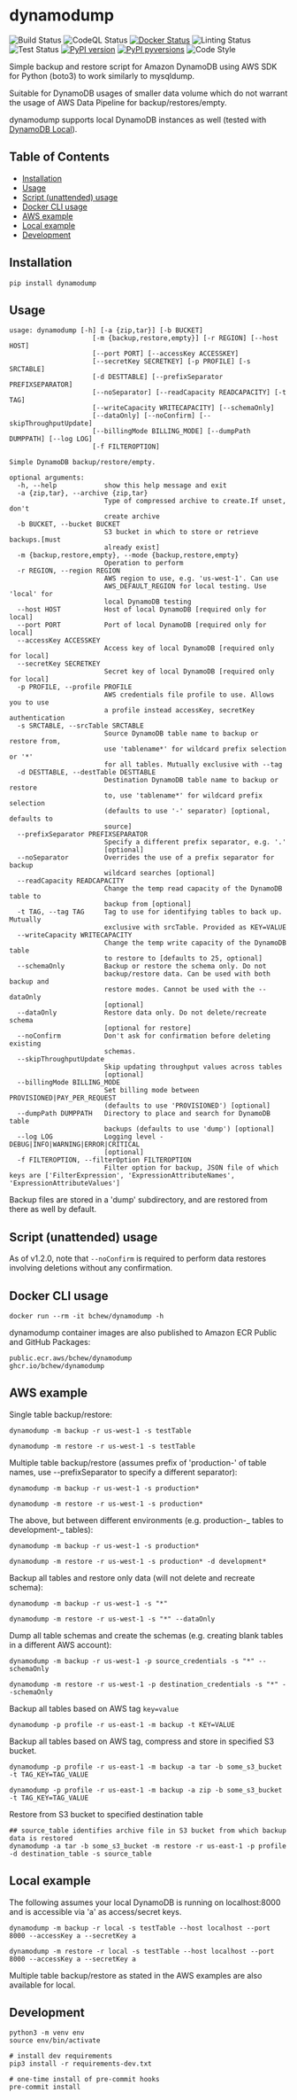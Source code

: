 # dynamodump

![Build Status](https://github.com/bchew/dynamodump/actions/workflows/build.yml/badge.svg)
![CodeQL Status](https://github.com/bchew/dynamodump/actions/workflows/codeql-analysis.yml/badge.svg)
[![Docker Status](https://github.com/bchew/dynamodump/actions/workflows/docker.yml/badge.svg)](https://hub.docker.com/r/bchew/dynamodump)
![Linting Status](https://github.com/bchew/dynamodump/actions/workflows/linting.yml/badge.svg)
![Test Status](https://github.com/bchew/dynamodump/actions/workflows/test.yml/badge.svg)
[![PyPI version](https://img.shields.io/pypi/v/dynamodump)](https://pypi.org/project/dynamodump)
[![PyPI pyversions](https://img.shields.io/pypi/pyversions/dynamodump.svg)](https://pypi.org/project/dynamodump)
![Code Style](https://img.shields.io/badge/code%20style-black-black)

Simple backup and restore script for Amazon DynamoDB using AWS SDK for Python (boto3) to work similarly to mysqldump.

Suitable for DynamoDB usages of smaller data volume which do not warrant the usage of AWS Data Pipeline for backup/restores/empty.

dynamodump supports local DynamoDB instances as well (tested with [DynamoDB Local](https://docs.aws.amazon.com/amazondynamodb/latest/developerguide/DynamoDBLocal.html)).


## Table of Contents

- [Installation](#installation)
- [Usage](#usage)
- [Script (unattended) usage](#script-unattended-usage)
- [Docker CLI usage](#docker-cli-usage)
- [AWS example](#aws-example)
- [Local example](#local-example)
- [Development](#development)

## Installation

```
pip install dynamodump
```

## Usage

```
usage: dynamodump [-h] [-a {zip,tar}] [-b BUCKET]
                     [-m {backup,restore,empty}] [-r REGION] [--host HOST]
                     [--port PORT] [--accessKey ACCESSKEY]
                     [--secretKey SECRETKEY] [-p PROFILE] [-s SRCTABLE]
                     [-d DESTTABLE] [--prefixSeparator PREFIXSEPARATOR]
                     [--noSeparator] [--readCapacity READCAPACITY] [-t TAG]
                     [--writeCapacity WRITECAPACITY] [--schemaOnly]
                     [--dataOnly] [--noConfirm] [--skipThroughputUpdate]
                     [--billingMode BILLING_MODE] [--dumpPath DUMPPATH] [--log LOG]
                     [-f FILTEROPTION]

Simple DynamoDB backup/restore/empty.

optional arguments:
  -h, --help            show this help message and exit
  -a {zip,tar}, --archive {zip,tar}
                        Type of compressed archive to create.If unset, don't
                        create archive
  -b BUCKET, --bucket BUCKET
                        S3 bucket in which to store or retrieve backups.[must
                        already exist]
  -m {backup,restore,empty}, --mode {backup,restore,empty}
                        Operation to perform
  -r REGION, --region REGION
                        AWS region to use, e.g. 'us-west-1'. Can use
                        AWS_DEFAULT_REGION for local testing. Use 'local' for
                        local DynamoDB testing
  --host HOST           Host of local DynamoDB [required only for local]
  --port PORT           Port of local DynamoDB [required only for local]
  --accessKey ACCESSKEY
                        Access key of local DynamoDB [required only for local]
  --secretKey SECRETKEY
                        Secret key of local DynamoDB [required only for local]
  -p PROFILE, --profile PROFILE
                        AWS credentials file profile to use. Allows you to use
                        a profile instead accessKey, secretKey authentication
  -s SRCTABLE, --srcTable SRCTABLE
                        Source DynamoDB table name to backup or restore from,
                        use 'tablename*' for wildcard prefix selection or '*'
                        for all tables. Mutually exclusive with --tag
  -d DESTTABLE, --destTable DESTTABLE
                        Destination DynamoDB table name to backup or restore
                        to, use 'tablename*' for wildcard prefix selection
                        (defaults to use '-' separator) [optional, defaults to
                        source]
  --prefixSeparator PREFIXSEPARATOR
                        Specify a different prefix separator, e.g. '.'
                        [optional]
  --noSeparator         Overrides the use of a prefix separator for backup
                        wildcard searches [optional]
  --readCapacity READCAPACITY
                        Change the temp read capacity of the DynamoDB table to
                        backup from [optional]
  -t TAG, --tag TAG     Tag to use for identifying tables to back up. Mutually
                        exclusive with srcTable. Provided as KEY=VALUE
  --writeCapacity WRITECAPACITY
                        Change the temp write capacity of the DynamoDB table
                        to restore to [defaults to 25, optional]
  --schemaOnly          Backup or restore the schema only. Do not
                        backup/restore data. Can be used with both backup and
                        restore modes. Cannot be used with the --dataOnly
                        [optional]
  --dataOnly            Restore data only. Do not delete/recreate schema
                        [optional for restore]
  --noConfirm           Don't ask for confirmation before deleting existing
                        schemas.
  --skipThroughputUpdate
                        Skip updating throughput values across tables
                        [optional]
  --billingMode BILLING_MODE
                        Set billing mode between PROVISIONED|PAY_PER_REQUEST
                        (defaults to use 'PROVISIONED') [optional]
  --dumpPath DUMPPATH   Directory to place and search for DynamoDB table
                        backups (defaults to use 'dump') [optional]
  --log LOG             Logging level - DEBUG|INFO|WARNING|ERROR|CRITICAL
                        [optional]
  -f FILTEROPTION, --filterOption FILTEROPTION
                        Filter option for backup, JSON file of which keys are ['FilterExpression', 'ExpressionAttributeNames', 'ExpressionAttributeValues']
```

Backup files are stored in a 'dump' subdirectory, and are restored from there as well by default.

## Script (unattended) usage

As of v1.2.0, note that `--noConfirm` is required to perform data restores involving deletions without any confirmation.

## Docker CLI usage

```
docker run --rm -it bchew/dynamodump -h
```

dynamodump container images are also published to Amazon ECR Public and GitHub Packages:

```
public.ecr.aws/bchew/dynamodump
ghcr.io/bchew/dynamodump
```

## AWS example

Single table backup/restore:

```
dynamodump -m backup -r us-west-1 -s testTable

dynamodump -m restore -r us-west-1 -s testTable
```

Multiple table backup/restore (assumes prefix of 'production-' of table names, use --prefixSeparator to specify a
different separator):

```
dynamodump -m backup -r us-west-1 -s production*

dynamodump -m restore -r us-west-1 -s production*
```

The above, but between different environments (e.g. production-_ tables to development-_ tables):

```
dynamodump -m backup -r us-west-1 -s production*

dynamodump -m restore -r us-west-1 -s production* -d development*
```

Backup all tables and restore only data (will not delete and recreate schema):

```
dynamodump -m backup -r us-west-1 -s "*"

dynamodump -m restore -r us-west-1 -s "*" --dataOnly
```

Dump all table schemas and create the schemas (e.g. creating blank tables in a different AWS account):

```
dynamodump -m backup -r us-west-1 -p source_credentials -s "*" --schemaOnly

dynamodump -m restore -r us-west-1 -p destination_credentials -s "*" --schemaOnly
```

Backup all tables based on AWS tag `key=value`

```
dynamodump -p profile -r us-east-1 -m backup -t KEY=VALUE
```

Backup all tables based on AWS tag, compress and store in specified S3 bucket.

```
dynamodump -p profile -r us-east-1 -m backup -a tar -b some_s3_bucket -t TAG_KEY=TAG_VALUE

dynamodump -p profile -r us-east-1 -m backup -a zip -b some_s3_bucket -t TAG_KEY=TAG_VALUE
```

Restore from S3 bucket to specified destination table

```
## source_table identifies archive file in S3 bucket from which backup data is restored
dynamodump -a tar -b some_s3_bucket -m restore -r us-east-1 -p profile -d destination_table -s source_table
```

## Local example

The following assumes your local DynamoDB is running on localhost:8000 and is accessible via 'a' as access/secret keys.

```
dynamodump -m backup -r local -s testTable --host localhost --port 8000 --accessKey a --secretKey a

dynamodump -m restore -r local -s testTable --host localhost --port 8000 --accessKey a --secretKey a
```

Multiple table backup/restore as stated in the AWS examples are also available for local.

## Development

```
python3 -m venv env
source env/bin/activate

# install dev requirements
pip3 install -r requirements-dev.txt

# one-time install of pre-commit hooks
pre-commit install
```
